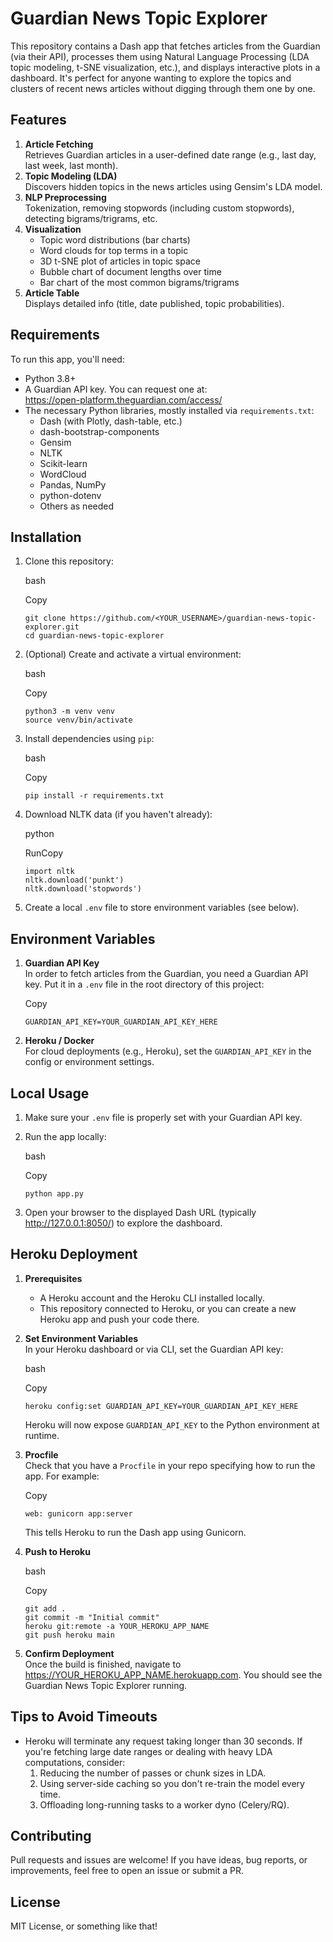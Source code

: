 Guardian News Topic Explorer
============================

This repository contains a Dash app that fetches articles from the Guardian (via their API), processes them using Natural Language Processing (LDA topic modeling, t-SNE visualization, etc.), and displays interactive plots in a dashboard. It's perfect for anyone wanting to explore the topics and clusters of recent news articles without digging through them one by one.

Features
--------

1.  **Article Fetching**\
    Retrieves Guardian articles in a user-defined date range (e.g., last day, last week, last month).
2.  **Topic Modeling (LDA)**\
    Discovers hidden topics in the news articles using Gensim's LDA model.
3.  **NLP Preprocessing**\
    Tokenization, removing stopwords (including custom stopwords), detecting bigrams/trigrams, etc.
4.  **Visualization**
    -   Topic word distributions (bar charts)
    -   Word clouds for top terms in a topic
    -   3D t-SNE plot of articles in topic space
    -   Bubble chart of document lengths over time
    -   Bar chart of the most common bigrams/trigrams
5.  **Article Table**\
    Displays detailed info (title, date published, topic probabilities).

Requirements
------------

To run this app, you'll need:

-   Python 3.8+
-   A Guardian API key. You can request one at:\
    <https://open-platform.theguardian.com/access/>
-   The necessary Python libraries, mostly installed via `requirements.txt`:
    -   Dash (with Plotly, dash-table, etc.)
    -   dash-bootstrap-components
    -   Gensim
    -   NLTK
    -   Scikit-learn
    -   WordCloud
    -   Pandas, NumPy
    -   python-dotenv
    -   Others as needed

Installation
------------

1.  Clone this repository:

    bash

    Copy

    ```
    git clone https://github.com/<YOUR_USERNAME>/guardian-news-topic-explorer.git
    cd guardian-news-topic-explorer

    ```

2.  (Optional) Create and activate a virtual environment:

    bash

    Copy

    ```
    python3 -m venv venv
    source venv/bin/activate

    ```

3.  Install dependencies using `pip`:

    bash

    Copy

    ```
    pip install -r requirements.txt

    ```

4.  Download NLTK data (if you haven't already):

    python

    RunCopy

    ```
    import nltk
    nltk.download('punkt')
    nltk.download('stopwords')

    ```

5.  Create a local `.env` file to store environment variables (see below).

Environment Variables
---------------------

1.  **Guardian API Key**\
    In order to fetch articles from the Guardian, you need a Guardian API key. Put it in a `.env` file in the root directory of this project:

    Copy

    ```
    GUARDIAN_API_KEY=YOUR_GUARDIAN_API_KEY_HERE

    ```

2.  **Heroku / Docker**\
    For cloud deployments (e.g., Heroku), set the `GUARDIAN_API_KEY` in the config or environment settings.

Local Usage
-----------

1.  Make sure your `.env` file is properly set with your Guardian API key.
2.  Run the app locally:

    bash

    Copy

    ```
    python app.py

    ```

3.  Open your browser to the displayed Dash URL (typically <http://127.0.0.1:8050/>) to explore the dashboard.

Heroku Deployment
-----------------

1.  **Prerequisites**

    -   A Heroku account and the Heroku CLI installed locally.
    -   This repository connected to Heroku, or you can create a new Heroku app and push your code there.
2.  **Set Environment Variables**\
    In your Heroku dashboard or via CLI, set the Guardian API key:

    bash

    Copy

    ```
    heroku config:set GUARDIAN_API_KEY=YOUR_GUARDIAN_API_KEY_HERE

    ```

    Heroku will now expose `GUARDIAN_API_KEY` to the Python environment at runtime.

3.  **Procfile**\
    Check that you have a `Procfile` in your repo specifying how to run the app. For example:

    Copy

    ```
    web: gunicorn app:server

    ```

    This tells Heroku to run the Dash app using Gunicorn.

4.  **Push to Heroku**

    bash

    Copy

    ```
    git add .
    git commit -m "Initial commit"
    heroku git:remote -a YOUR_HEROKU_APP_NAME
    git push heroku main

    ```

5.  **Confirm Deployment**\
    Once the build is finished, navigate to <https://YOUR_HEROKU_APP_NAME.herokuapp.com>. You should see the Guardian News Topic Explorer running.

Tips to Avoid Timeouts
----------------------

-   Heroku will terminate any request taking longer than 30 seconds. If you're fetching large date ranges or dealing with heavy LDA computations, consider:
    1.  Reducing the number of passes or chunk sizes in LDA.
    2.  Using server-side caching so you don't re-train the model every time.
    3.  Offloading long-running tasks to a worker dyno (Celery/RQ).

Contributing
------------

Pull requests and issues are welcome! If you have ideas, bug reports, or improvements, feel free to open an issue or submit a PR.

License
-------

MIT License, or something like that!
